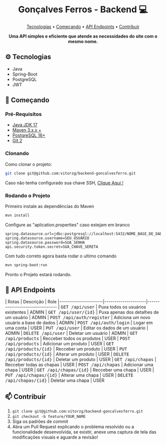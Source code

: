 <h1 align="center" style="font-weight: bold;">Gonçalves Ferros - Backend 💻</h1>

<p align="center">
 <a href="#tech">Tecnologias</a> • 
 <a href="#started">Começando</a> • 
 <a href="#routes">API Endpoints</a> •
 <a href="#contribute">Contribuir</a>
</p>

<p align="center">
    <b>Uma API simples e eficiente que atende as necessidades do site com o mesmo nome.</b>
</p>

<h2 id="technologies">⚙ Tecnologias</h2>

- Java
- Spring-Boot
- PostgreSQL
- JWT

<h2 id="started">🚀 Começando</h2>

<h3>Pré-Requisitos</h3>

- [Java JDK 17](https://www.oracle.com/br/java/technologies/downloads/)
- [Maven 3.x.x +](https://maven.apache.org/download.cgi)
- [PostgreSQL 16+](https://www.postgresql.org/download/)
- [Git 2](https://github.com)

<h3>Clonando</h3>

Como clonar o projeto:

```bash
git clone git@github.com:vitorzg/backend-goncalvesferro.git
```

Caso não tenha configurado sua chave SSH, [Clique Aqui !](https://dev.to/fernandakipper/introducao-ao-ssh-12j5)

<h3>Rodando o Projeto</h3>

Primeiro instale as dependências do Maven

```bash
mvn install
```

Configure as "aplication.properties" caso estejam em branco

```properties
spring.datasource.url=jdbc:postgresql://localhost:5432/NOME_BASE_DE_DADOS
spring.datasource.username=SEU_USUÁRIO
spring.datasource.password=SUA_SENHA
api.security.token.secret=SUA_CHAVE_SERETA
```

Com tudo correto agora basta rodar o ultimo comando

```bash
mvn spring-boot:run
```

Pronto o Projeto estará rodando.

<h2 id="routes">📍 API Endpoints</h2>
​
| Rotas               | Descrição            | Role                         
|----------------------|---------------------|--------------------------------
| <kbd>GET /api/user</kbd>     | Puxa todos os usuários existentes | ADMIN
| <kbd>GET /api/user/{id}</kbd>     | Puxa apenas dos detalhes de um usuário | ADMIN
| <kbd>POST /api/auth/register</kbd>     | Adiciona um novo usuário a base de dados | ADMIN
| <kbd>POST /api/auth/login</kbd>     | Logar em uma conta | USER
| <kbd>PUT /api/user</kbd>     | Editar os dados de um usuário | ADMIN 
| <kbd>DELETE /api/user</kbd>     | Deletar um usuário | ADMIN 
| <kbd>GET /api/products</kbd>     | Recceber todos os produtos | USER 
| <kbd>POST /api/products</kbd>     | Adicionar um produto | USER 
| <kbd>GET /api/products/{id}</kbd>     | Recceber um produto | USER 
| <kbd>PUT /api/products/{id}</kbd>     | Alterar um produto | USER 
| <kbd>DELETE /api/products/{id}</kbd>     | Deletar um produto | USER 
| <kbd>GET /api/chapas</kbd>     | Recceber todas as chapas | USER 
| <kbd>POST /api/chapas</kbd>     | Adicionar uma chapa | USER 
| <kbd>GET /api/chapas/{id}</kbd>     | Recceber uma chapa | USER 
| <kbd>PUT /api/chapas/{id}</kbd>     | Alterar uma chapa | USER 
| <kbd>DELETE /api/chapas/{id}</kbd>     | Deletar uma chapa | USER 

<!-- <h3 id="get-auth-detail">GET /authenticate</h3>

**RESPONSE**
```json
{
  "name": "Fernanda Kipper",
  "age": 20,
  "email": "her-email@gmail.com"
}
```

<h3 id="post-auth-detail">POST /authenticate</h3>

**REQUEST**
```json
{
  "username": "fernandakipper",
  "password": "4444444"
}
```

**RESPONSE**
```json
{
  "token": "OwoMRHsaQwyAgVoc3OXmL1JhMVUYXGGBbCTK0GBgiYitwQwjf0gVoBmkbuyy0pSi"
}
``` -->

<h2 id="contribute">📫 Contribuir</h2>



1. `git clone git@github.com:vitorzg/backend-goncalvesferro.git`
2. `git checkout -b feature/YOUR_NAME`
3. Siga os padrões de commit
4. Abra um Pull Request explicando o problema resolvido ou a funcionalidade desenvolvida, se existir, anexe uma captura de tela das modificações visuais e aguarde a revisão!

